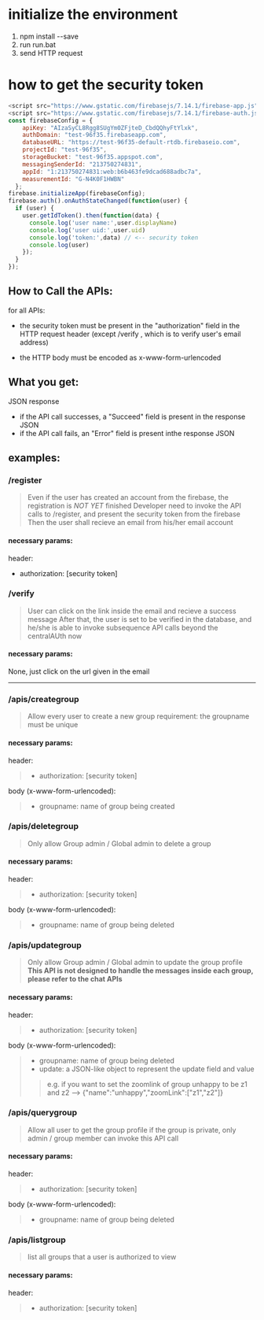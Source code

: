 # initialize the environment

1. npm install --save
2. run run.bat
3. send HTTP request

# how to get the security token

```js
<script src="https://www.gstatic.com/firebasejs/7.14.1/firebase-app.js"></script>
<script src="https://www.gstatic.com/firebasejs/7.14.1/firebase-auth.js"></script>
const firebaseConfig = {
    apiKey: "AIzaSyCL8Rgg8SUgYm0ZFjteD_CbdQQhyFtYlxk",
    authDomain: "test-96f35.firebaseapp.com",
    databaseURL: "https://test-96f35-default-rtdb.firebaseio.com",
    projectId: "test-96f35",
    storageBucket: "test-96f35.appspot.com",
    messagingSenderId: "213750274831",
    appId: "1:213750274831:web:b6b463fe9dcad688adbc7a",
    measurementId: "G-N4K0F1HWBN"
  };
firebase.initializeApp(firebaseConfig);
firebase.auth().onAuthStateChanged(function(user) {
  if (user) {
    user.getIdToken().then(function(data) {
      console.log('user name:',user.displayName)
	  console.log('user uid:',user.uid)
	  console.log('token:',data) // <-- security token
	  console.log(user)
    });
  }
});
```


## How to Call the APIs:



  for all APIs:
 
* the security token must be present in the "authorization" field in the HTTP request header (except /verify , which is to verify user's email address)
    
* the HTTP body must be encoded as x-www-form-urlencoded
    

## What you get:
  JSON response
  
  * if the API call successes, a "Succeed" field is present in the response JSON
  * if the API call fails, an "Error" field is present inthe response JSON
   
## examples:

### /register
> Even if the user has created an account from the firebase, the registration is *NOT YET* finished 
> Developer need to invoke the API calls to /register, and present the security token from the firebase
> Then the user shall recieve an email from his/her email account
#### necessary params:
header: 
* authorization: [security token]

### /verify
> User can  click on the link inside the email and recieve a success message
> After that, the user is set to be verified in the database, and he/she is able to invoke subsequence API calls beyond the centralAUth now
#### necessary params:
None, just click on the url given in the email

---

### /apis/creategroup
> Allow every user to create a new group
> requirement: the groupname must be unique
#### necessary params:
header: 
>* authorization: [security token]

body (x-www-form-urlencoded):
>* groupname: name of group being created

### /apis/deletegroup
> Only allow Group admin / Global admin to delete a group
#### necessary params:
header: 
>* authorization: [security token]

body (x-www-form-urlencoded):
>* groupname: name of group being deleted

### /apis/updategroup
> Only allow Group admin / Global admin to update the group profile
> **This API is not designed to handle the messages inside each group, please refer to the chat APIs**
#### necessary params:
header: 
>* authorization: [security token]

body (x-www-form-urlencoded):
>* groupname: name of group being deleted
>* update: a JSON-like object to represent the update field and value
>> e.g. if you want to set the zoomlink of group unhappy to be z1 and z2 --> {"name":"unhappy","zoomLink":["z1","z2"]}


### /apis/querygroup
> Allow all user to get the group profile
> if the group is private, only admin / group member can invoke this API call
#### necessary params:
header: 
>* authorization: [security token]

body (x-www-form-urlencoded):
>* groupname: name of group being deleted

### /apis/listgroup
> list all groups that a user is authorized to view
#### necessary params:
header: 
>* authorization: [security token]
